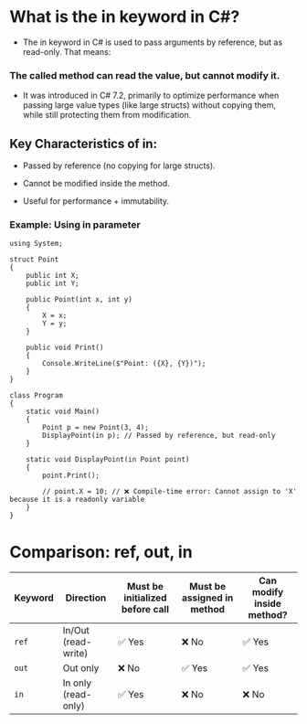 # What is the in keyword in C#?

- The in keyword in C# is used to pass arguments by reference, but as read-only. That means:

### The called method can read the value, but cannot modify it.

- It was introduced in C# 7.2, primarily to optimize performance when passing large value types (like large structs) without copying them, while still protecting them from modification.

## Key Characteristics of in:

- Passed by reference (no copying for large structs).

- Cannot be modified inside the method.

- Useful for performance + immutability.

### Example: Using in parameter

```
using System;

struct Point
{
    public int X;
    public int Y;

    public Point(int x, int y)
    {
        X = x;
        Y = y;
    }

    public void Print()
    {
        Console.WriteLine($"Point: ({X}, {Y})");
    }
}

class Program
{
    static void Main()
    {
        Point p = new Point(3, 4);
        DisplayPoint(in p); // Passed by reference, but read-only
    }

    static void DisplayPoint(in Point point)
    {
        point.Print();

        // point.X = 10; // ❌ Compile-time error: Cannot assign to 'X' because it is a readonly variable
    }
}
```

# Comparison: ref, out, in

| Keyword | Direction           | Must be initialized before call | Must be assigned in method | Can modify inside method? |
| ------- | ------------------- | ------------------------------- | -------------------------- | ------------------------- |
| `ref`   | In/Out (read-write) | ✅ Yes                          | ❌ No                      | ✅ Yes                    |
| `out`   | Out only            | ❌ No                           | ✅ Yes                     | ✅ Yes                    |
| `in`    | In only (read-only) | ✅ Yes                          | ❌ No                      | ❌ No                     |

